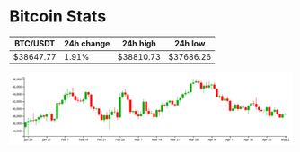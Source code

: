 # Bitcoin Stats

BTC/USDT|24h change|24h high|24h low|
|---|---|---|---|
|$38647.77|1.91%|$38810.73|$37686.26|

<img src="./chart.svg">
